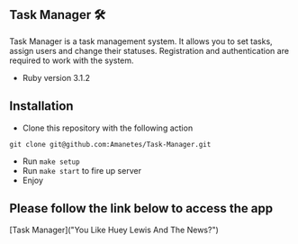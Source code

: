 ## Task Manager 🛠
Task Manager is a task management system. It allows you to set tasks, assign users and change their statuses. Registration and authentication are required to work with the system.

* Ruby version 3.1.2

## Installation

* Clone this repository with the following action

```git
git clone git@github.com:Amanetes/Task-Manager.git
```

* Run `make setup`
* Run `make start` to fire up server
* Enjoy


## Please follow the link below to access the app
[Task Manager]("You Like Huey Lewis And The News?")